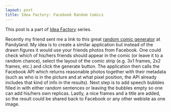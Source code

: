 ```yaml
---
layout: post
title: Idea Factory: Facebook Random Comics
---
```


This post is a part of [Idea Factory](/idea-factory/) series.

Recently my friend sent me a link to this great [random comic generator](http://pandyland.net/random/) at Pandyland.
My idea is to create a similar application but instead of the  drawn figures
it would use your friends photos from Facebook.  One could check which of his/hers friends
should appear in the comic (or leave it to a random chance), select the layout
of the comic strip (e.g. 3x1 frames, 2x2 frames, etc.) and click the generate button. The application
then calls the Facebook API which returns reasonable photos together
with their metadata (such as who is in the picture and at what pixel position, the API already
includes that kind of info in the results). Next step is to add speech bubbles filled in with
either random sentences or leaving the bubbles empty so one can add his/hers own replicas.
Lastly, a nice frames and a title are added, so the result could be shared back
to Facebook or any other webiste as one image.
